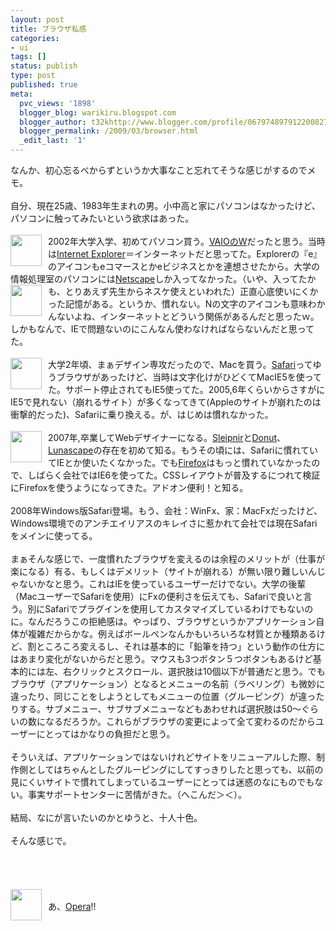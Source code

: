 ```yaml
---
layout: post
title: ブラウザ私感
categories:
- ui
tags: []
status: publish
type: post
published: true
meta:
  pvc_views: '1898'
  blogger_blog: warikiru.blogspot.com
  blogger_author: t32khttp://www.blogger.com/profile/06797489791220082722noreply@blogger.com
  blogger_permalink: /2009/03/browser.html
  _edit_last: '1'
---
```

なんか、初心忘るべからずというか大事なこと忘れてそうな感じがするのでメモ。<br /><br />自分、現在25歳、1983年生まれの男。小中高と家にパソコンはなかったけど、パソコンに触ってみたいという欲求はあった。<br /><br /><a onblur="try {parent.deselectBloggerImageGracefully();} catch(e) {}" href="http://1.bp.blogspot.com/_1drnogi3vdg/Sbp5IgS6BLI/AAAAAAAAASs/XTPj7sBfrUI/s1600-h/ie6.png"><img style="margin: 0pt 10px 10px 0pt; float: left; cursor: pointer; width: 50px; height: 50px;" src="http://1.bp.blogspot.com/_1drnogi3vdg/Sbp5IgS6BLI/AAAAAAAAASs/XTPj7sBfrUI/s400/ie6.png" alt="" id="BLOGGER_PHOTO_ID_5312691897452070066" border="0" /></a>2002年大学入学、初めてパソコン買う。<a href="http://www.sony.jp/products/Consumer/PCOM/PCV-W101/">VAIOのW</a>だったと思う。当時は<a href="http://www.microsoft.com/japan/windows/products/winfamily/ie/default.mspx">Internet Explorer</a>＝インターネットだと思ってた。Explorerの『e』のアイコンもeコマースとかeビジネスとかを連想させたから。大学の情報処理室のパソコンには<a href="http://ja.wikipedia.org/wiki/Netscape%E3%82%B7%E3%83%AA%E3%83%BC%E3%82%BA">Netscape</a>しか入ってなかった。（いや、入ってたかも、とりあえず先生からネスケ使えといわれた）正直心<a onblur="try {parent.deselectBloggerImageGracefully();} catch(e) {}" href="http://4.bp.blogspot.com/_1drnogi3vdg/Sbp5Tde2IVI/AAAAAAAAAS0/19LTpzYZ-wE/s1600-h/ns.png"><img style="margin: 0pt 10px 10px 0pt; float: left; cursor: pointer; width: 50px; height: 50px;" src="http://4.bp.blogspot.com/_1drnogi3vdg/Sbp5Tde2IVI/AAAAAAAAAS0/19LTpzYZ-wE/s400/ns.png" alt="" id="BLOGGER_PHOTO_ID_5312692085675401554" border="0" /></a>底使いにくかった記憶がある。というか、慣れない。Nの文字のアイコンも意味わかんないよね、インターネットとどういう関係があるんだと思ったｗ。しかもなんで、IEで問題ないのにこんなん使わなければならないんだと思ってた。<br /><br /><a onblur="try {parent.deselectBloggerImageGracefully();} catch(e) {}" href="http://1.bp.blogspot.com/_1drnogi3vdg/Sbp5dokaBvI/AAAAAAAAAS8/RZM5kHfnjHQ/s1600-h/safari.png"><img style="margin: 0pt 10px 10px 0pt; float: left; cursor: pointer; width: 50px; height: 50px;" src="http://1.bp.blogspot.com/_1drnogi3vdg/Sbp5dokaBvI/AAAAAAAAAS8/RZM5kHfnjHQ/s400/safari.png" alt="" id="BLOGGER_PHOTO_ID_5312692260450207474" border="0" /></a>大学2年頃、まぁデザイン専攻だったので、Macを買う。<a href="http://www.apple.com/jp/safari/">Safari</a>ってゆうブラウザがあったけど、当時は文字化けがひどくてMacIE5を使ってた。サポート停止されてもIE5使ってた。2005,6年くらいからさすがにIE5で見れない（崩れるサイト）が多くなってきて(Appleのサイトが崩れたのは衝撃的だった)、Safariに乗り換える。が、はじめは慣れなかった。<br /><br /><a onblur="try {parent.deselectBloggerImageGracefully();} catch(e) {}" href="http://1.bp.blogspot.com/_1drnogi3vdg/Sbp5oQh79hI/AAAAAAAAATE/NPKJJhi4MbM/s1600-h/firefox.png"><img style="margin: 0pt 10px 10px 0pt; float: left; cursor: pointer; width: 50px; height: 50px;" src="http://1.bp.blogspot.com/_1drnogi3vdg/Sbp5oQh79hI/AAAAAAAAATE/NPKJJhi4MbM/s400/firefox.png" alt="" id="BLOGGER_PHOTO_ID_5312692442975958546" border="0" /></a>2007年,卒業してWebデザイナーになる。<a href="http://www.fenrir.co.jp/sleipnir/">Sleipnir</a>と<a href="http://magic3.net/text/tabbrowser-donut.html">Donut</a>、<a href="http://www.lunascape.jp/">Lunascape</a>の存在を初めて知る。もうその頃には、Safariに慣れていてIEとか使いたくなかった。でも<a href="http://mozilla.jp/firefox/">Firefox</a>はもっと慣れていなかったので、しばらく会社ではIE6を使ってた。CSSレイアウトが普及するにつれて検証にFirefoxを使うようになってきた。アドオン便利！と知る。<br /><br />2008年Windows版Safari登場。もう、会社：WinFx、家：MacFxだったけど、Windows環境でのアンチエイリアスのキレイさに惹かれて会社では現在Safariをメインに使ってる。<br /><br />まぁそんな感じで、一度慣れたブラウザを変えるのは余程のメリットが（仕事が楽になる）有る、もしくはデメリット（サイトが崩れる）が無い限り難しいんじゃないかなと思う。これはIEを使っているユーザーだけでない。大学の後輩（MacユーザーでSafariを使用）にFxの便利さを伝えても、Safariで良いと言う。別にSafariでプラグインを使用してカスタマイズしているわけでもないのに。なんだろうこの拒絶感は。やっぱり、ブラウザというかアプリケーション自体が複雑だからかな。例えばボールペンなんかもいろいろな材質とか種類あるけど、割ところころ変えるし、それは基本的に「鉛筆を持つ」という動作の仕方にはあまり変化がないからだと思う。マウスも3つボタン５つボタンもあるけど基本的には左、右クリックとスクロール、選択肢は10個以下が普通だと思う。でもブラウザ（アプリケーション）となるとメニューの名前（ラベリング）も微妙に違ったり、同じことをしようとしてもメニューの位置（グルーピング）が違ったりする。サブメニュー、サブサブメニューなどもあわせれば選択肢は50〜ぐらいの数になるだろうか。これらがブラウザの変更によって全て変わるのだからユーザーにとってはかなりの負担だと思う。<br /><br />そういえば、アプリケーションではないけれどサイトをリニューアルした際、制作側としてはちゃんとしたグルーピングにしてすっきりしたと思っても、以前の見にくいサイトで慣れてしまっているユーザーにとっては迷惑のなにものでもない。事実サポートセンターに苦情がきた。（へこんだ＞＜）。<br /><br />結局、なにが言いたいのかとゆうと、十人十色。<br /><br />そんな感じで。<br /><br /><br /><br /><br /><a onblur="try {parent.deselectBloggerImageGracefully();} catch(e) {}" href="http://3.bp.blogspot.com/_1drnogi3vdg/Sbp5zBJqHvI/AAAAAAAAATM/_Vt9jIZyQhQ/s1600-h/opera.png"><img style="margin: 0pt 10px 10px 0pt; float: left; cursor: pointer; width: 50px; height: 50px;" src="http://3.bp.blogspot.com/_1drnogi3vdg/Sbp5zBJqHvI/AAAAAAAAATM/_Vt9jIZyQhQ/s400/opera.png" alt="" id="BLOGGER_PHOTO_ID_5312692627826155250" border="0" /></a><br />あ、<a href="http://jp.opera.com/">Opera</a>!!
